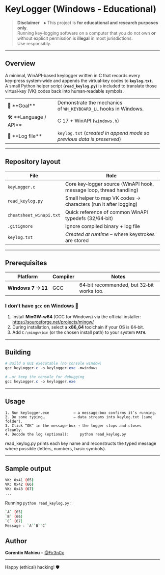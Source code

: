 # KeyLogger (Windows ‑ Educational)

> **Disclaimer ▸** This project is **for educational and research purposes only**.  
> Running key‑logging software on a computer that you do not own **or** without explicit permission is **illegal** in most jurisdictions.  
> Use responsibly.

---

## Overview

A minimal, WinAPI‑based keylogger written in C that records every key‑press system‑wide and appends the virtual‑key codes to **`keylog.txt`**.  
A small Python helper script (**`read_keylog.py`**) is included to translate those virtual‑key (VK) codes back into human‑readable symbols.

<table>
<tr><td>🎯 **Goal**</td><td>Demonstrate the mechanics of <code>WH_KEYBOARD_LL</code> hooks in Windows.</td></tr>
<tr><td>🛠 **Language / API**</td><td>C 17 + WinAPI (<code>windows.h</code>)</td></tr>
<tr><td>📂 **Log file**</td><td><code>keylog.txt</code> (<em>created in append mode so previous data is preserved</em>)</td></tr>
</table>

---

## Repository layout

| File                    | Role                                                                |
| ----------------------- | ------------------------------------------------------------------- |
| `keyLogger.c`           | Core key‑logger source (WinAPI hook, message loop, thread handling) |
| `read_keylog.py`        | Small helper to map VK codes → characters (run it after logging)    |
| `cheatsheet_winapi.txt` | Quick reference of common WinAPI typedefs (32/64‑bit)               |
| `.gitignore`            | Ignore compiled binary + log file                                   |
| `keylog.txt`            | *Created at runtime* – where keystrokes are stored                  |

---

## Prerequisites

| Platform           | Compiler        | Notes                                     |
| ------------------ | --------------- | ----------------------------------------- |
| **Windows 7 → 11** | GCC             | 64‑bit recommended, but 32‑bit works too. |

### I don’t have `gcc` on Windows 🤔

1. Install **MinGW‑w64** (GCC for Windows) via the official installer:  
   <https://sourceforge.net/projects/mingw/>
2. During installation, select a **x86_64** toolchain if your OS is 64‑bit.
3. Add `C:\mingw\bin` (or the chosen install path) to your system **`PATH`**.

---

## Building

```powershell
# Build a GUI executable (no console window)
gcc keyLogger.c -o keylogger.exe -mwindows

# …or keep the console for debugging
gcc keyLogger.c -o keylogger.exe
```

---

## Usage

```
1. Run keylogger.exe           → a message‑box confirms it’s running.
2. Do some typing…             → data streams into keylog.txt (same folder).
3. Click “OK” in the message‑box → the logger stops and closes cleanly.
4. Decode the log (optional):     python read_keylog.py
```

read_keylog.py prints each key name and reconstructs the typed message where possible (letters, numbers, basic symbols).


---

## Sample output

```bash
VK: 0x41 (65)
VK: 0x42 (66)
VK: 0x43 (67)
...
```

Running <code>python read_keylog.py</code> :

```bash
`A` (65)
`B` (66)
`C` (67)
Message : `A``B``C`
```

## Author

**Corentin Mahieu** – [@Fir3n0x](https://github.com/Fir3n0x)

---

Happy (ethical) hacking! 🛡️
